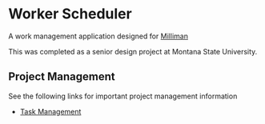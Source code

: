# Worker Scheduler

A work management application designed for [Milliman](https://us.milliman.com/)

This was completed as a senior design project at Montana State University.

## Project Management

See the following links for important project management information

* [Task Management](https://yodiz.com/)
